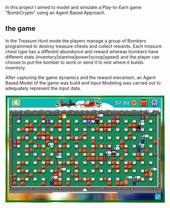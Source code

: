 
In this project I aimed to model and simulate a Play-to-Earn game "BombCrypto" using an Agent Based Approach.

## the game

In the Treasure Hunt mode the players manage a group of Bombers programmed to destroy treasure chests and collect rewards. Each treasure chest type has a different abundunce and reward whereas bombers have different stats (inventory|stamina|power|scoop|speed) and the player can choose to put the bomber to work or send it to rest where it builds inventory.

After capturing the game dynamics and the reward mecanism, an Agent Based Model of the game was build and Input Modeling was carried out to adequately represent the input data.

![](./assets/images/the_Real_System.PNG)

